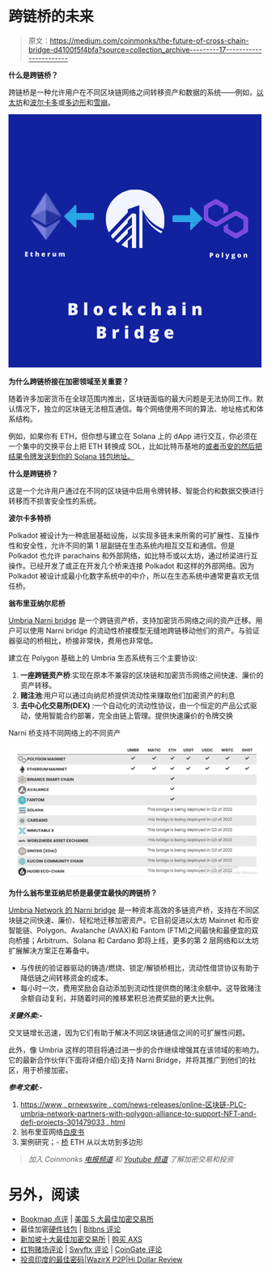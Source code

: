 # 跨链桥的未来

> 原文：<https://medium.com/coinmonks/the-future-of-cross-chain-bridge-d4100f5f4bfa?source=collection_archive---------17----------------------->

**什么是跨链桥？**

跨链桥是一种允许用户在不同区块链网络之间转移资产和数据的系统——例如，[以太坊](https://ethereum.org/en/)和[波尔卡多](https://polkadot.network/)或[多边形](https://polygon.technology/)和[雪崩](https://www.avax.network/)。

![](img/69a27dc5364796bdbe11ae96186086b8.png)

**为什么跨链桥接在加密领域至关重要？**

随着许多加密货币在全球范围内推出，区块链面临的最大问题是无法协同工作。默认情况下，独立的区块链无法相互通信。每个网络使用不同的算法、地址格式和体系结构。

例如，如果你有 ETH，但你想与建立在 Solana 上的 dApp 进行交互，你必须在一个集中的交换平台上把 ETH 转换成 SOL，比如比特币基地的[或者币安的](https://www.coinbase.com/)[然后把结果令牌发送到你的 Solana 钱包地址。](http://binance.com/)

**什么是跨链桥？**

这是一个允许用户通过在不同的区块链中启用令牌转移、智能合约和数据交换进行转移而不损害安全性的系统。

**波尔卡多特桥**

Polkadot 被设计为一种底层基础设施，以实现多链未来所需的可扩展性、互操作性和安全性，允许不同的第 1 层副链在生态系统内相互交互和通信。但是 Polkadot 也允许 parachains 和外部网络，如比特币或以太坊，通过桥梁进行互操作。已经开发了或正在开发几个桥来连接 Polkadot 和这样的外部网络。因为 Polkadot 被设计成最小化数字系统中的中介，所以在生态系统中通常更喜欢无信任桥。

**翁布里亚纳尔尼桥**

[Umbria Narni bridge](https://umbria.network/) 是一个跨链资产桥，支持加密货币网络之间的资产迁移。用户可以使用 Narni bridge 的流动性桥接模型无缝地跨链移动他们的资产。与验证器驱动的桥相比，桥接非常快，费用也非常低。

建立在 Polygon 基础上的 Umbria 生态系统有三个主要协议:

1.  **一座跨链资产桥**:实现在原本不兼容的区块链和加密货币网络之间快速、廉价的资产转移。
2.  **赌注池**:用户可以通过向纳尼桥提供流动性来赚取他们加密资产的利息
3.  **去中心化交易所(DEX)** :一个自动化的流动性协议，由一个恒定的产品公式驱动，使用智能合约部署，完全由链上管理。提供快速廉价的令牌交换

Narni 桥支持不同网络上的不同资产

![](img/4e6c5be4da8fa1692470d67c53a02a90.png)

**为什么翁布里亚纳尼桥是最便宜最快的跨链桥？**

[Umbria Network 的 Narni bridge](https://umbrianetwork.medium.com/the-cheapest-and-fastest-cross-chain-bridge-narnis-liquidity-lending-protocol-8bdfa6d57f2e) 是一种资本高效的多链资产桥，支持在不同区块链之间快速、廉价、轻松地迁移加密资产。它目前促进以太坊 Mainnet 和币安智能链、Polygon、Avalanche (AVAX)和 Fantom (FTM)之间最快和最便宜的双向桥接；Arbitrum、Solana 和 Cardano 即将上线，更多的第 2 层网络和以太坊扩展解决方案正在筹备中。

*   与传统的验证器驱动的铸造/燃烧、锁定/解锁桥相比，流动性借贷协议有助于降低链之间转移资金的成本。
*   每小时一次，费用奖励会自动添加到流动性提供商的赌注余额中。这导致赌注余额自动复利，并随着时间的推移累积总池费奖励的更大比例。

***关键外卖:-***

交叉链增长迅速，因为它们有助于解决不同区块链通信之间的可扩展性问题。

此外，像 Umbria 这样的项目将通过进一步的合作继续增强其在该领域的影响力。它的最新合作伙伴(下面将详细介绍)支持 Narni Bridge，并将其推广到他们的社区，用于桥接加密。

***参考文献:-***

1.  [https://www . prnewswire . com/news-releases/online-区块链-PLC-umbria-network-partners-with-polygon-alliance-to-support-NFT-and-defi-projects-301479033 . html](https://www.prnewswire.com/news-releases/online-blockchain-plc-umbria-network-partners-with-polygon-alliance-to-support-nft-and-defi-projects-301479033.html)
2.  翁布里亚网络[白皮书](https://umbria.network/assets/Umbria_Network_Whitepaper.pdf)
3.  案例研究；- [桥](https://umbrianetwork.medium.com/how-to-bridge-eth-from-ethereum-to-polygon-matic-1a9ec5552842) ETH 从以太坊到多边形

> *加入 Coinmonks* [*电报频道*](https://t.me/coincodecap) *和* [*Youtube 频道*](https://www.youtube.com/c/coinmonks/videos) *了解加密交易和投资*

# 另外，阅读

*   [Bookmap 点评](https://coincodecap.com/bookmap-review-2021-best-trading-software) | [美国 5 大最佳加密交易所](https://coincodecap.com/crypto-exchange-usa)
*   最佳加密[硬件钱包](/coinmonks/hardware-wallets-dfa1211730c6) | [Bitbns 评论](/coinmonks/bitbns-review-38256a07e161)
*   [新加坡十大最佳加密交易所](https://coincodecap.com/crypto-exchange-in-singapore) | [购买 AXS](https://coincodecap.com/buy-axs-token)
*   [红狗赌场评论](https://coincodecap.com/red-dog-casino-review) | [Swyftx 评论](https://coincodecap.com/swyftx-review) | [CoinGate 评论](https://coincodecap.com/coingate-review)
*   [投资印度的最佳密码](https://coincodecap.com/best-crypto-to-invest-in-india-in-2021)|[WazirX P2P](https://coincodecap.com/wazirx-p2p)|[Hi Dollar Review](https://coincodecap.com/hi-dollar-review)
